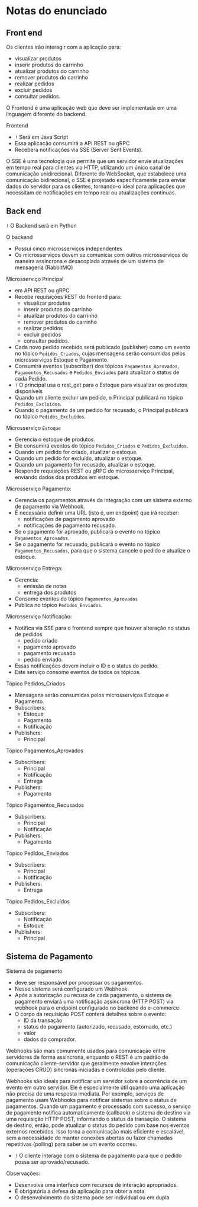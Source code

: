 # Notas do enunciado

## Front end
Os clientes irão interagir com a aplicação para:
- visualizar produtos
- inserir produtos do carrinho
- atualizar produtos do carrinho
- remover produtos do carrinho
- realizar pedidos
- excluir pedidos
- consultar pedidos.

O Frontend é uma aplicação web que deve ser implementada em uma linguagem diferente do backend.

Frontend
- `!` Será em Java Script
- Essa aplicação consumirá a API REST ou gRPC
- Receberá notificações via SSE (Server Sent Events).

O SSE é uma tecnologia que permite que um servidor envie atualizações em tempo real para clientes via HTTP, utilizando um único canal de comunicação unidirecional. Diferente do WebSocket, que estabelece uma comunicação bidirecional, o SSE é projetado especificamente para enviar dados do servidor para os clientes, tornando-o ideal para aplicações que necessitam de notificações em tempo real ou atualizações contínuas.

## Back end
`!` O Backend será em Python

O backend
- Possui cinco microsserviços independentes
- Os microsserviços devem se comunicar com outros microsserviços de maneira assíncrona e desacoplada através de um sistema de mensageria (RabbitMQ)

Microsserviço Principal
- em API REST ou gRPC
- Recebe requisições REST do frontend para:
  - visualizar produtos
  - inserir produtos do carrinho
  - atualizar produtos do carrinho
  - remover produtos do carrinho
  - realizar pedidos
  - excluir pedidos
  - consultar pedidos.
- Cada novo pedido recebido será publicado (publisher) como um evento no tópico `Pedidos_Criados`, cujas mensagens serão consumidas pelos microsserviços Estoque e Pagamento.
- Consumirá eventos (subscriber) dos tópicos `Pagamentos_Aprovados`, `Pagamentos_Recusados` e `Pedidos_Enviados` para atualizar o status de cada Pedido.
- `!` O principal usa o rest_get para o Estoque para visualizar os produtos disponíveis
- Quando um cliente excluir um pedido, o Principal publicará no tópico `Pedidos_Excluídos`.
- Quando o pagamento de um pedido for recusado, o Principal publicará no tópico `Pedidos_Excluídos`.


Microsserviço `Estoque`
- Gerencia o estoque de produtos.
- Ele consumirá eventos do tópico `Pedidos_Criados` e `Pedidos_Excluídos`.
- Quando um pedido for criado, atualizar o estoque.
- Quando um pedido for excluído, atualizar o estoque.
- Quando um pagamento for recusado, atualizar o estoque.
- Responde requisições REST ou gRPC do microsserviço Principal, enviando dados dos produtos em estoque.

Microsserviço Pagamento:
- Gerencia os pagamentos através da integração com um sistema externo de pagamento via Webhook.
- É necessário definir uma URL (isto é, um endpoint) que irá receber:
  - notificações de pagamento aprovado
  - notificações de pagamento recusado.
- Se o pagamento for aprovado, publicará o evento no tópico `Pagamentos_Aprovados`.
- Se o pagamento for recusado, publicará o evento no tópico `Pagamentos_Recusados`, para que o sistema cancele o pedido e atualize o estoque.

Microsserviço Entrega:
- Gerencia:
  - emissão de notas
  - entrega dos produtos
- Consome eventos do tópico `Pagamentos_Aprovados`
- Publica no tópico `Pedidos_Enviados`.

Microsserviço Notificação:
- Notifica via SSE para o frontend sempre que houver alteração no status de pedidos
  - pedido criado
  - pagamento aprovado
  - pagamento recusado
  - pedido enviado.
- Essas notificações devem incluir o ID e o status do pedido.
- Este serviço consome eventos de todos os tópicos.

Tópico Pedidos_Criados
- Mensagens serão consumidas pelos microsserviços Estoque e Pagamento.
- Subscribers:
  - Estoque
  - Pagamento
  - Notificação
- Publishers:
  - Principal

Tópico Pagamentos_Aprovados
- Subscribers:
  - Principal
  - Notificação
  - Entrega
- Publishers:
  - Pagamento

Tópico Pagamentos_Recusados
- Subscribers:
  - Principal
  - Notificação
- Publishers:
  - Pagamento

Tópico Pedidos_Enviados
- Subscribers:
  - Principal
  - Notificação
- Publishers:
  - Entrega

Tópico Pedidos_Excluídos
- Subscribers:
  - Notificação
  - Estoque
- Publishers:
  - Principal

## Sistema de Pagamento

Sistema de pagamento
- deve ser responsável por processar os pagamentos.
- Nesse sistema será configurado um Webhook.
- Após a autorização ou recusa de cada pagamento, o sistema de pagamento enviará uma notificação assíncrona (HTTP POST) via webhook para o endpoint configurado no backend do e-commerce.
- O corpo da requisição POST conterá detalhes sobre o evento:
  - ID da transação
  - status do pagamento (autorizado, recusado, estornado, etc.)
  - valor
  - dados do comprador.

Webhooks são mais comumente usados para comunicação entre servidores de forma assíncrona, enquanto o REST é um padrão de comunicação cliente-servidor que geralmente envolve interações (operações CRUD) síncronas iniciadas e controladas pelo cliente.

Webhooks são ideais para notificar um servidor sobre a ocorrência de um evento em outro servidor. Ele é especialmente útil quando uma aplicação não precisa de uma resposta imediata. Por exemplo, serviços de pagamento usam Webhooks para notificar sistemas sobre o status de pagamentos. Quando um pagamento é processado com sucesso, o serviço de pagamento notifica automaticamente (callback) o sistema de destino via uma requisição HTTP POST, informando o status da transação. O sistema de destino, então, pode atualizar o status do pedido com base nos eventos externos recebidos. Isso torna a comunicação mais eficiente e escalável, sem a necessidade de manter conexões abertas ou fazer chamadas repetitivas (polling) para saber se um evento ocorreu.

- `!` O cliente interage com o sistema de pagamento para que o pedido possa ser aprovado/recusado.

Observações:
- Desenvolva uma interface com recursos de interação apropriados.
- É obrigatória a defesa da aplicação para obter a nota.
- O desenvolvimento do sistema pode ser individual ou em dupla